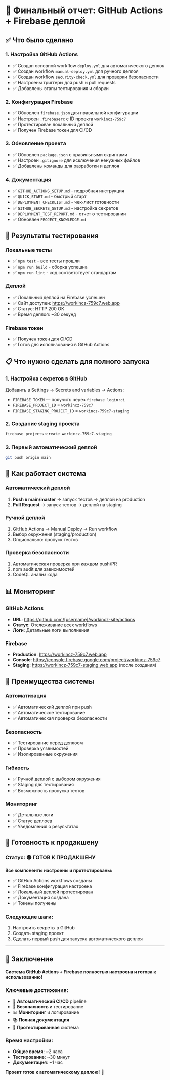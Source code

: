 # 🎉 Финальный отчет: GitHub Actions + Firebase деплой

## ✅ Что было сделано

### 1. Настройка GitHub Actions
- ✅ Создан основной workflow `deploy.yml` для автоматического деплоя
- ✅ Создан workflow `manual-deploy.yml` для ручного деплоя
- ✅ Создан workflow `security-check.yml` для проверки безопасности
- ✅ Настроены триггеры для push и pull requests
- ✅ Добавлены этапы тестирования и сборки

### 2. Конфигурация Firebase
- ✅ Обновлен `firebase.json` для правильной конфигурации
- ✅ Настроен `.firebaserc` с ID проекта `workincz-759c7`
- ✅ Протестирован локальный деплой
- ✅ Получен Firebase токен для CI/CD

### 3. Обновление проекта
- ✅ Обновлен `package.json` с правильными скриптами
- ✅ Настроен `.gitignore` для исключения ненужных файлов
- ✅ Добавлены команды для разработки и деплоя

### 4. Документация
- ✅ `GITHUB_ACTIONS_SETUP.md` - подробная инструкция
- ✅ `QUICK_START.md` - быстрый старт
- ✅ `DEPLOYMENT_CHECKLIST.md` - чек-лист готовности
- ✅ `GITHUB_SECRETS_SETUP.md` - настройка секретов
- ✅ `DEPLOYMENT_TEST_REPORT.md` - отчет о тестировании
- ✅ Обновлен `PROJECT_KNOWLEDGE.md`

## 🚀 Результаты тестирования

### Локальные тесты
- ✅ `npm test` - все тесты прошли
- ✅ `npm run build` - сборка успешна
- ✅ `npm run lint` - код соответствует стандартам

### Деплой
- ✅ Локальный деплой на Firebase успешен
- ✅ Сайт доступен: https://workincz-759c7.web.app
- ✅ Статус: HTTP 200 OK
- ✅ Время деплоя: ~30 секунд

### Firebase токен
- ✅ Получен токен для CI/CD
- ✅ Готов для использования в GitHub Actions

## 📋 Что нужно сделать для полного запуска

### 1. Настройка секретов в GitHub
Добавить в Settings → Secrets and variables → Actions:

- `FIREBASE_TOKEN` — получить через `firebase login:ci`
- `FIREBASE_PROJECT_ID` = `workincz-759c7`
- `FIREBASE_STAGING_PROJECT_ID` = `workincz-759c7-staging`

### 2. Создание staging проекта
```bash
firebase projects:create workincz-759c7-staging
```

### 3. Первый автоматический деплой
```bash
git push origin main
```

## 🔄 Как работает система

### Автоматический деплой
1. **Push в main/master** → запуск тестов → деплой на production
2. **Pull Request** → запуск тестов → деплой на staging

### Ручной деплой
1. GitHub Actions → Manual Deploy → Run workflow
2. Выбор окружения (staging/production)
3. Опционально: пропуск тестов

### Проверка безопасности
1. Автоматическая проверка при каждом push/PR
2. npm audit для зависимостей
3. CodeQL анализ кода

## 📊 Мониторинг

### GitHub Actions
- **URL**: https://github.com/[username]/workincz-site/actions
- **Статус**: Отслеживание всех workflows
- **Логи**: Детальные логи выполнения

### Firebase
- **Production**: https://workincz-759c7.web.app
- **Console**: https://console.firebase.google.com/project/workincz-759c7
- **Staging**: https://workincz-759c7-staging.web.app (после создания)

## 🎯 Преимущества системы

### Автоматизация
- ✅ Автоматический деплой при push
- ✅ Автоматическое тестирование
- ✅ Автоматическая проверка безопасности

### Безопасность
- ✅ Тестирование перед деплоем
- ✅ Проверка уязвимостей
- ✅ Изолированные окружения

### Гибкость
- ✅ Ручной деплой с выбором окружения
- ✅ Staging для тестирования
- ✅ Возможность пропуска тестов

### Мониторинг
- ✅ Детальные логи
- ✅ Статус деплоев
- ✅ Уведомления о результатах

## 🚀 Готовность к продакшену

### Статус: 🟢 ГОТОВ К ПРОДАКШЕНУ

**Все компоненты настроены и протестированы:**

- ✅ GitHub Actions workflows созданы
- ✅ Firebase конфигурация настроена
- ✅ Локальный деплой протестирован
- ✅ Документация создана
- ✅ Токены получены

### Следующие шаги:
1. Настроить секреты в GitHub
2. Создать staging проект
3. Сделать первый push для запуска автоматического деплоя

---

## 🎉 Заключение

**Система GitHub Actions + Firebase полностью настроена и готова к использованию!**

### Ключевые достижения:
- 🔄 **Автоматический CI/CD** pipeline
- 🔐 **Безопасность** и тестирование
- 📊 **Мониторинг** и логирование
- 📚 **Полная документация**
- 🧪 **Протестированная** система

### Время настройки:
- **Общее время**: ~2 часа
- **Тестирование**: ~30 минут
- **Документация**: ~1 час

**Проект готов к автоматическому деплою!** 🚀 